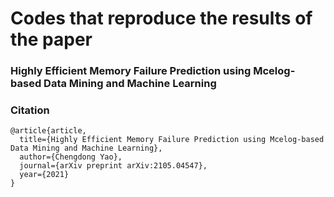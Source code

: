 # Codes that reproduce the results of the paper
### Highly Efficient Memory Failure Prediction using Mcelog-based Data Mining and Machine Learning
### Citation
```
@article{article,
  title={Highly Efficient Memory Failure Prediction using Mcelog-based Data Mining and Machine Learning},
  author={Chengdong Yao},
  journal={arXiv preprint arXiv:2105.04547},
  year={2021}
}
```
